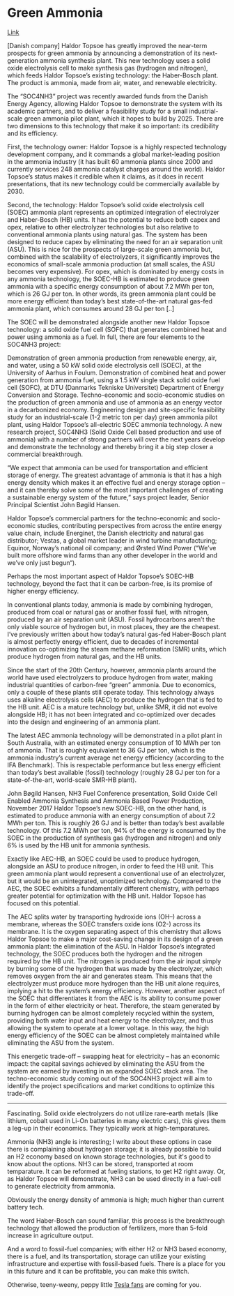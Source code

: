 # Green Ammonia

[Link](https://ammoniaindustry.com/haldor-topsoes-solid-oxide-electrolyzer/)

[Danish company] Haldor Topsoe has greatly improved the near-term
prospects for green ammonia by announcing a demonstration of its
next-generation ammonia synthesis plant. This new technology uses a
solid oxide electrolysis cell to make synthesis gas (hydrogen and
nitrogen), which feeds Haldor Topsoe’s existing technology: the
Haber-Bosch plant. The product is ammonia, made from air, water, and
renewable electricity.

The “SOC4NH3” project was recently awarded funds from the Danish
Energy Agency, allowing Haldor Topsoe to demonstrate the system with
its academic partners, and to deliver a feasibility study for a small
industrial-scale green ammonia pilot plant, which it hopes to build by
2025. There are two dimensions to this technology that make it so
important: its credibility and its efficiency.

First, the technology owner: Haldor Topsoe is a highly respected
technology development company, and it commands a global
market-leading position in the ammonia industry (it has built 60
ammonia plants since 2000 and currently services 248 ammonia catalyst
charges around the world). Haldor Topsoe’s status makes it credible
when it claims, as it does in recent presentations, that its new
technology could be commercially available by 2030.

Second, the technology: Haldor Topsoe’s solid oxide electrolysis cell
(SOEC) ammonia plant represents an optimized integration of
electrolyzer and Haber-Bosch (HB) units. It has the potential to
reduce both capex and opex, relative to other electrolyzer
technologies but also relative to conventional ammonia plants using
natural gas. The system has been designed to reduce capex by
eliminating the need for an air separation unit (ASU). This is nice
for the prospects of large-scale green ammonia but, combined with the
scalability of electrolyzers, it significantly improves the economics
of small-scale ammonia production (at small scales, the ASU becomes
very expensive). For opex, which is dominated by energy costs in any
ammonia technology, the SOEC-HB is estimated to produce green ammonia
with a specific energy consumption of about 7.2 MWh per ton, which is
26 GJ per ton. In other words, its green ammonia plant could be more
energy efficient than today’s best state-of-the-art natural gas-fed
ammonia plant, which consumes around 28 GJ per ton [..]

The SOEC will be demonstrated alongside another new Haldor Topsoe
technology: a solid oxide fuel cell (SOFC) that generates combined
heat and power using ammonia as a fuel. In full, there are four
elements to the SOC4NH3 project:

Demonstration of green ammonia production from renewable energy, air,
and water, using a 50 kW solid oxide electrolysis cell (SOEC), at the
University of Aarhus in Foulum.  Demonstration of combined heat and
power generation from ammonia fuel, using a 1.5 kW single stack solid
oxide fuel cell (SOFC), at DTU (Danmarks Tekniske Universitet)
Department of Energy Conversion and Storage.  Techno-economic and
socio-economic studies on the production of green ammonia and use of
ammonia as an energy vector in a decarbonized economy.  Engineering
design and site-specific feasibility study for an industrial-scale
(1-2 metric ton per day) green ammonia pilot plant, using Haldor
Topsoe’s all-electric SOEC ammonia technology.  A new research
project, SOC4NH3 (Solid Oxide Cell based production and use of
ammonia) with a number of strong partners will over the next years
develop and demonstrate the technology and thereby bring it a big step
closer a commercial breakthrough.

“We expect that ammonia can be used for transportation and efficient
storage of energy. The greatest advantage of ammonia is that it has a
high energy density which makes it an effective fuel and energy
storage option – and it can thereby solve some of the most important
challenges of creating a sustainable energy system of the future,”
says project leader, Senior Principal Scientist John Bøgild Hansen.

Haldor Topsoe’s commercial partners for the techno-economic and
socio-economic studies, contributing perspectives from across the
entire energy value chain, include Energinet, the Danish electricity
and natural gas distributor; Vestas, a global market leader in wind
turbine manufacturing; Equinor, Norway’s national oil company; and
Ørsted Wind Power (“We’ve built more offshore wind farms than any
other developer in the world and we’ve only just begun“).

Perhaps the most important aspect of Haldor Topsoe’s SOEC-HB
technology, beyond the fact that it can be carbon-free, is its promise
of higher energy efficiency.

In conventional plants today, ammonia is made by combining hydrogen,
produced from coal or natural gas or another fossil fuel, with
nitrogen, produced by an air separation unit (ASU). Fossil
hydrocarbons aren’t the only viable source of hydrogen but, in most
places, they are the cheapest. I’ve previously written about how
today’s natural gas-fed Haber-Bosch plant is almost perfectly energy
efficient, due to decades of incremental innovation co-optimizing the
steam methane reformation (SMR) units, which produce hydrogen from
natural gas, and the HB units.

Since the start of the 20th Century, however, ammonia plants around
the world have used electrolyzers to produce hydrogen from water,
making industrial quantities of carbon-free “green” ammonia. Due to
economics, only a couple of these plants still operate today. This
technology always uses alkaline electrolysis cells (AEC) to produce
the hydrogen that is fed to the HB unit. AEC is a mature technology
but, unlike SMR, it did not evolve alongside HB; it has not been
integrated and co-optimized over decades into the design and
engineering of an ammonia plant.

The latest AEC ammonia technology will be demonstrated in a pilot
plant in South Australia, with an estimated energy consumption of 10
MWh per ton of ammonia. That is roughly equivalent to 36 GJ per ton,
which is the ammonia industry’s current average net energy efficiency
(according to the IFA Benchmark). This is respectable performance but
less energy efficient than today’s best available (fossil) technology
(roughly 28 GJ per ton for a state-of-the-art, world-scale SMR-HB
plant).

John Bøgild Hansen, NH3 Fuel Conference presentation, Solid Oxide Cell
Enabled Ammonia Synthesis and Ammonia Based Power Production, November
2017 Haldor Topsoe’s new SOEC-HB, on the other hand, is estimated to
produce ammonia with an energy consumption of about 7.2 MWh per
ton. This is roughly 26 GJ and is better than today’s best available
technology.  Of this 7.2 MWh per ton, 94% of the energy is consumed by
the SOEC in the production of synthesis gas (hydrogen and nitrogen)
and only 6% is used by the HB unit for ammonia synthesis.

Exactly like AEC-HB, an SOEC could be used to produce hydrogen,
alongside an ASU to produce nitrogen, in order to feed the HB
unit. This green ammonia plant would represent a conventional use of
an electrolyzer, but it would be an unintegrated, unoptimized
technology. Compared to the AEC, the SOEC exhibits a fundamentally
different chemistry, with perhaps greater potential for optimization
with the HB unit. Haldor Topsoe has focused on this potential.

The AEC splits water by transporting hydroxide ions (OH–) across a
membrane, whereas the SOEC transfers oxide ions (O2-) across its
membrane. It is the oxygen separating aspect of this chemistry that
allows Haldor Topsoe to make a major cost-saving change in its design
of a green ammonia plant: the elimination of the ASU. In Haldor
Topsoe’s integrated technology, the SOEC produces both the hydrogen
and the nitrogen required by the HB unit.  The nitrogen is produced
from the air input simply by burning some of the hydrogen that was
made by the electrolyzer, which removes oxygen from the air and
generates steam. This means that the electrolyzer must produce more
hydrogen than the HB unit alone requires, implying a hit to the
system’s energy efficiency. However, another aspect of the SOEC that
differentiates it from the AEC is its ability to consume power in the
form of either electricity or heat. Therefore, the steam generated by
burning hydrogen can be almost completely recycled within the system,
providing both water input and heat energy to the electrolyzer, and
thus allowing the system to operate at a lower voltage. In this way,
the high energy efficiency of the SOEC can be almost completely
maintained while eliminating the ASU from the system.

This energetic trade-off – swapping heat for electricity – has an
economic impact: the capital savings achieved by eliminating the ASU
from the system are earned by investing in an expanded SOEC stack
area. The techno-economic study coming out of the SOC4NH3 project will
aim to identify the project specifications and market conditions to
optimize this trade-off.

---

Fascinating. Solid oxide electrolyzers do not utilize rare-earth
metals (like lithium, cobalt used in Li-On batteries in many electric
cars), this gives them a leg-up in their economics. They typically
work at high-temparatures.

Ammonia (NH3) angle is interesting; I write about these options in
case there is complaining about hydrogen storage; it is already
possible to build an H2 economy based on known storage technologies,
but it's good to know about the options. NH3 can be stored,
transported at room temparature. It can be reformed at fueling
stations, to get H2 right away. Or, as Haldor Topsoe will demonstrate,
NH3 can be used directly in a fuel-cell to generate electricity from
ammonia.

Obviously the energy density of ammonia is high; much higher than
current battery tech. 

The word Haber-Bosch can sound familiar, this process is the
breakthrough technology that allowed the production of fertilizers,
more than 5-fold increase in agriculture output.

And a word to fossil-fuel companies; with either H2 or NH3 based
economy, there is a fuel, and its transportation, storage can utilize
your existing infrastructure and expertise with fossil-based
fuels. There is a place for you in this future and it can be
profitable, you can make this switch.

Otherwise, teeny-weeny, peppy little [Tesla fans](https://m.youtube.com/watch?feature=youtu.be&t=274&v=D-fbNrJtwVI)
are coming for you.


